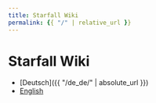 ```yaml
---
title: Starfall Wiki
permalink: {{ "/" | relative_url }}
---
```


# <t>Starfall Wiki</t>

- [<e>Deutsch</e>]({{ "/de_de/" | absolute_url }})
- [<m>English</m>](#)

